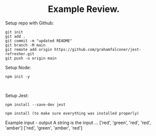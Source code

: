 <div align="center">
<h1>Example Review.</h1>
</div>

Setup repo with Github:

```
git init 
git add . 
git commit -m "updated README"
git branch -M main
git remote add origin https://github.com/grahamfalconer/jest-refresher.git
git push -u origin main
```

Setup Node:

```
npm init -y
```

<br>

Setup Jest:

```
npm install --save-dev jest
```
```
npm install (to make sure everything was installed properly)
```



Example input - output
A string is the input ...
['red', 'green', 'red', 'red', 'amber']
['red', 'green', 'amber', 'red']

